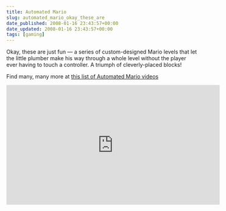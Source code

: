 ```yaml
---
title: Automated Mario
slug: automated_mario_okay_these_are
date_published: 2008-01-16 23:43:57+00:00
date_updated: 2008-01-16 23:43:57+00:00
tags: [gaming]
---
```

Okay, these are just fun — a series of custom-designed Mario levels that let the little plumber make his way through a whole level without the player ever having to touch a controller. A triumph of cleverly-placed blocks!

Find many, many more at [this list of Automated Mario videos](http://www.youtube.com/view_play_list?p=DBA0F1B3B93370D5)

<iframe width="560" height="315" src="https://www.youtube-nocookie.com/embed/TED_JqcRaVE" title="YouTube video player" frameborder="0" allow="accelerometer; autoplay; clipboard-write; encrypted-media; gyroscope; picture-in-picture; web-share" allowfullscreen></iframe>
